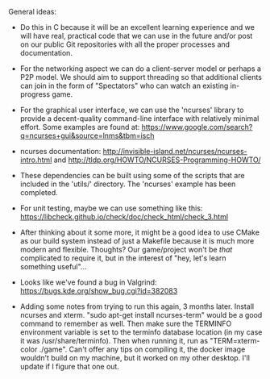 General ideas:

  - Do this in C because it will be an excellent learning
    experience and we will have real, practical code that we can
    use in the future and/or post on our public Git repositories
    with all the proper processes and documentation.
    
  - For the networking aspect we can do a client-server model or
    perhaps a P2P model. We should aim to support threading so
    that additional clients can join in the form of "Spectators"
    who can watch an existing in-progress game.
    
  - For the graphical user interface, we can use the 'ncurses'
    library to provide a decent-quality command-line interface
    with relatively minimal effort. Some examples are found at:
    https://www.google.com/search?q=ncurses+gui&source=lnms&tbm=isch

  - ncurses documentation:
    http://invisible-island.net/ncurses/ncurses-intro.html
    and
    http://tldp.org/HOWTO/NCURSES-Programming-HOWTO/
    
  - These dependencies can be built using some of the scripts
    that are included in the 'utils/' directory. The 'ncurses'
    example has been completed.

  - For unit testing, maybe we can use something like this:
    https://libcheck.github.io/check/doc/check_html/check_3.html

  - After thinking about it some more, it might be a good idea
    to use CMake as our build system instead of just a Makefile
    because it is much more modern and flexible. Thoughts? Our
    game/project won't be *that* complicated to require it, but
    in the interest of "hey, let's learn something useful"...

  - Looks like we've found a bug in Valgrind:
    https://bugs.kde.org/show_bug.cgi?id=382083

  - Adding some notes from trying to run this again, 3 months later.
    Install ncurses and xterm.  "sudo apt-get install ncurses-term"
    would be a good command to remember as well. Then make sure the 
    TERMINFO environment variable is set to the terminfo database 
    location (in my case it was /usr/share/terminfo). Then when 
    running it, run as "TERM=xterm-color ./game". Can't offer any 
    tips on compiling it, the docker image wouldn't build on my machine,
    but it worked on my other desktop. I'll update if I figure that one
    out.
